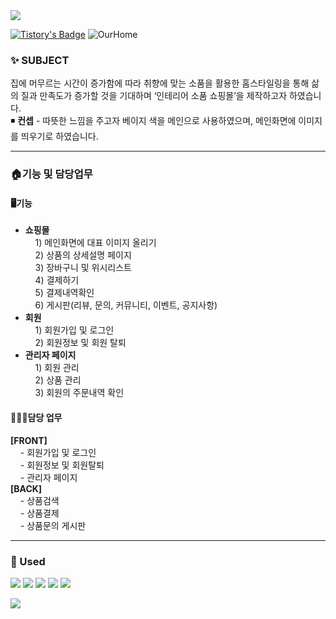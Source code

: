 <img src="https://capsule-render.vercel.app/api?type=Soft&color=D5E8B5&height=150&section=header&text=팀프로젝트-인테리어%20쇼핑몰%20[공간의%20집]&fontSize=25&fontColor=5377A1" />

[![Tistory's Badge](https://github-readme-tistory-card.vercel.app/api/badge?name=Tistory)](https://soozya.tistory.com/)
![OurHome](https://github.com/soozya/TeamProject/assets/122772589/f4e682cc-b860-4a03-b035-d12a3ca7e90a)
### ✨ SUBJECT
  집에 머무르는 시간이 증가함에 따라 취향에 맞는 소품을 활용한 홈스타일링을 통해 삶의 질과 만족도가 증가할 것을 기대하며 ‘인테리어 소품 쇼핑몰’을 제작하고자 하였습니다.<br>
◾ <b>컨셉</b> - 따뜻한 느낌을 주고자 베이지 색을 메인으로 사용하였으며, 메인화면에 이미지를 띄우기로 하였습니다.<br>
<hr>

### 🏠기능 및 담당업무
 #### 🖥<b>기능</b>
 - <b>쇼핑몰</b> <br>
&nbsp; &nbsp; 1) 메인화면에 대표 이미지 올리기<br>
&nbsp; &nbsp; 2) 상품의 상세설명 페이지<br>
&nbsp; &nbsp; 3) 장바구니 및 위시리스트<br>
&nbsp; &nbsp; 4) 결제하기<br>
&nbsp; &nbsp; 5) 결제내역확인<br>
&nbsp; &nbsp; 6) 게시판(리뷰, 문의, 커뮤니티, 이벤트, 공지사항)<br>
 - <b>회원</b><br>
&nbsp; &nbsp; 1) 회원가입 및 로그인<br>
&nbsp; &nbsp; 2) 회원정보 및 회원 탈퇴<br>
 - <b>관리자 페이지</b><br>
&nbsp; &nbsp; 1) 회원 관리<br>
&nbsp; &nbsp; 2) 상품 관리<br>
&nbsp; &nbsp; 3) 회원의 주문내역 확인<br> 

#### 🙋🏻‍♀️담당 업무
<b>[FRONT]</b> <br>
&nbsp; &nbsp; - 회원가입 및 로그인<br>
&nbsp; &nbsp; - 회원정보 및 회원탈퇴<br>
&nbsp; &nbsp; - 관리자 페이지<br>
<b>[BACK]</b> <br>
&nbsp; &nbsp; - 상품검색 <br>
&nbsp; &nbsp; - 상품결제 <br>
&nbsp; &nbsp; - 상품문의 게시판 <br>  
<p></p>
<hr>
<p></p>

### 💬 Used
<div>
  <img src="https://img.shields.io/badge/HTML5-E34F26?style=for-the-badge&logo=html5&logoColor=white">
  <img src="https://img.shields.io/badge/CSS3-1572B6?style=for-the-badge&logo=css3&logoColor=white">
  <img src="https://img.shields.io/badge/Java-ED8B00?style=for-the-badge&logo=openjdk&logoColor=white">
  <img src="https://img.shields.io/badge/JavaScript-F7DF1E?style=for-the-badge&logo=JavaScript&logoColor=white">
  <img src="https://img.shields.io/badge/Bootstrap-563D7C?style=for-the-badge&logo=bootstrap&logoColor=white">
<p></p>
</div>
<img src="https://capsule-render.vercel.app/api?type=Soft&color=BDBDC8&height=150&section=footer" />
